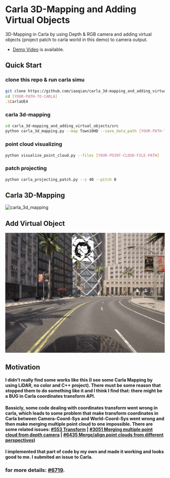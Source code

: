 # Carla 3D-Mapping and Adding Virtual Objects
3D-Mapping in Carla by using Depth & RGB camera and adding virtual objects (project patch to carla world in this demo) to camera output.
* [Demo Video](https://www.youtube.com/watch?v=6ewC3qSw9zM) is available.
## Quick Start
### clone this repo & run carla simu
```bash
git clone https://github.com/iaoqian/carla_3d-mapping_and_adding_virtual_objects.git
cd [YOUR-PATH-TO-CARLA]
.\CarlaUE4
```
### carla 3d-mapping
```bash
cd carla_3d-mapping_and_adding_virtual_objects/src
python carla_3d_mapping.py --map Town10HD --save_data_path [YOUR-PATH-TO-SAVE-DATA]
```
### point cloud visualizing
```bash
python visualize_point_cloud.py --files [YOUR-POINT-CLOUD-FILE-PATH]
```
### patch projecting
```bash
python carla_projecting_patch.py --z 40 --pitch 0
```

## Carla 3D-Mapping
![carla_3d_mapping](https://github.com/iaoqian/carla_3d-mapping_and_adding_virtual_objects/blob/main/IMG/carla_pc.png)
## Add Virtual Object
![project_patch](https://github.com/iaoqian/carla_3d-mapping_and_adding_virtual_objects/blob/main/IMG/project_patch.png)
## Motivation
#### I didn't really find some works like this (I see some Carla Mapping by using LiDAR, no color and C++ project). There must be some reason that stopped them to do something like it and I think I find that: there might be a BUG in Carla coordinates transform API.
#### Bassicly, some code dealing with coordinates transform went wrong in carla, which leads to some problem that make transform coordinates in Carla between Camera-Coord-Sys and World-Coord-Sys went wrong and then make merging multiple point cloud to one impossible. There are some related issues: [#553 Transform](https://github.com/carla-simulator/carla/issues/553) | [#3051 Merging multiple point cloud from depth camera](https://github.com/carla-simulator/carla/issues/3051) | [#6435 Merge/align point clouds from different perspectives](https://github.com/carla-simulator/carla/issues/6435))
#### I implemented that part of code by my own and made it working and looks good to me. I submited an issue to Carla. 
### for more details: [#6719](https://github.com/carla-simulator/carla/issues/6719).
